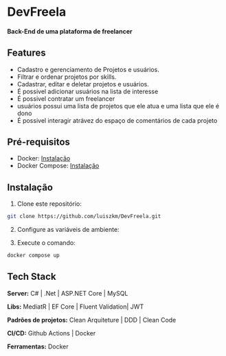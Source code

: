 
# DevFreela
#### Back-End de uma plataforma de freelancer

## Features

- Cadastro e gerenciamento de Projetos e usuários.
- Filtrar e ordenar projetos por skills.
- Cadastrar, editar e deletar projetos e usuários.
- É possivel adicionar usuários na lista de interesse
- É possivel contratar um freelancer
- usuários possui uma lista de projetos que ele atua e uma lista que ele é dono
- É possivel interagir atrávez do espaço de comentários de cada projeto 

## Pré-requisitos

- Docker: [Instalação](https://docs.docker.com/get-docker/)
- Docker Compose: [Instalação](https://docs.docker.com/compose/install/)

## Instalação

1. Clone este repositório:
```bash
git clone https://github.com/luiszkm/DevFreela.git
```
2. Configure as variáveis de ambiente:

3. Execute o comando:
```bash
docker compose up
```


## Tech Stack



**Server:** C# | .Net | ASP.NET Core | MySQL

**Libs:** MediatR | EF Core | Fluent Validation| JWT

**Padrões de projetos:** Clean Arquiteture |
DDD | Clean Code

**CI/CD:** Github Actions | Docker

**Ferramentas:** Docker 



